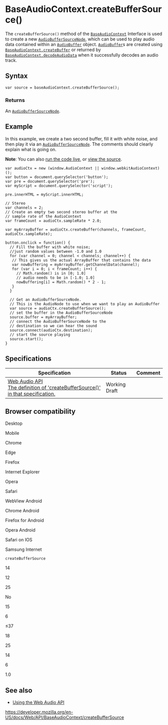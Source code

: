 # BaseAudioContext.createBufferSource()

The `createBufferSource()` method of the [`BaseAudioContext`](../baseaudiocontext) Interface is used to create a new [`AudioBufferSourceNode`](../audiobuffersourcenode), which can be used to play audio data contained within an [`AudioBuffer`](../audiobuffer) object. [`AudioBuffer`](../audiobuffer)s are created using [`BaseAudioContext.createBuffer`](createbuffer) or returned by [`BaseAudioContext.decodeAudioData`](decodeaudiodata) when it successfully decodes an audio track.

## Syntax

    var source = baseAudioContext.createBufferSource();

### Returns

An [`AudioBufferSourceNode`](../audiobuffersourcenode).

## Example

In this example, we create a two second buffer, fill it with white noise, and then play it via an [`AudioBufferSourceNode`](../audiobuffersourcenode). The comments should clearly explain what is going on.

**Note**: You can also [run the code live](https://mdn.github.io/webaudio-examples/audio-buffer/), or [view the source](https://github.com/mdn/webaudio-examples/blob/master/audio-buffer/index.html).

    var audioCtx = new (window.AudioContext || window.webkitAudioContext)();
    var button = document.querySelector('button');
    var pre = document.querySelector('pre');
    var myScript = document.querySelector('script');

    pre.innerHTML = myScript.innerHTML;

    // Stereo
    var channels = 2;
    // Create an empty two second stereo buffer at the
    // sample rate of the AudioContext
    var frameCount = audioCtx.sampleRate * 2.0;

    var myArrayBuffer = audioCtx.createBuffer(channels, frameCount, audioCtx.sampleRate);

    button.onclick = function() {
      // Fill the buffer with white noise;
      //just random values between -1.0 and 1.0
      for (var channel = 0; channel < channels; channel++) {
       // This gives us the actual ArrayBuffer that contains the data
       var nowBuffering = myArrayBuffer.getChannelData(channel);
       for (var i = 0; i < frameCount; i++) {
         // Math.random() is in [0; 1.0]
         // audio needs to be in [-1.0; 1.0]
         nowBuffering[i] = Math.random() * 2 - 1;
       }
      }

      // Get an AudioBufferSourceNode.
      // This is the AudioNode to use when we want to play an AudioBuffer
      var source = audioCtx.createBufferSource();
      // set the buffer in the AudioBufferSourceNode
      source.buffer = myArrayBuffer;
      // connect the AudioBufferSourceNode to the
      // destination so we can hear the sound
      source.connect(audioCtx.destination);
      // start the source playing
      source.start();
    }

## Specifications

<table><thead><tr class="header"><th>Specification</th><th>Status</th><th>Comment</th></tr></thead><tbody><tr class="odd"><td><a href="https://webaudio.github.io/web-audio-api/#dom-baseaudiocontext-createbuffersource">Web Audio API<br />
<span class="small">The definition of 'createBufferSource()' in that specification.</span></a></td><td><span class="spec-wd">Working Draft</span></td><td></td></tr></tbody></table>

## Browser compatibility

Desktop

Mobile

Chrome

Edge

Firefox

Internet Explorer

Opera

Safari

WebView Android

Chrome Android

Firefox for Android

Opera Android

Safari on IOS

Samsung Internet

`createBufferSource`

14

12

25

No

15

6

≤37

18

25

14

6

1.0

## See also

- [Using the Web Audio API](../web_audio_api/using_web_audio_api)

<a href="https://developer.mozilla.org/en-US/docs/Web/API/BaseAudioContext/createBufferSource" class="_attribution-link">https://developer.mozilla.org/en-US/docs/Web/API/BaseAudioContext/createBufferSource</a>
